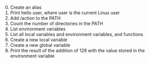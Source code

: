 0. Create an alias
1. Print hello user, where user is the current Linux user
2. Add /action to the PATH
3. Count the number of directories in the PATH
4. List environment variables
5. List all local variables and environment variables, and functions
6. Create a new local variable
7. Create a new global variable
8. Print the result of the addition of 128 with the value stored in the environment variable
